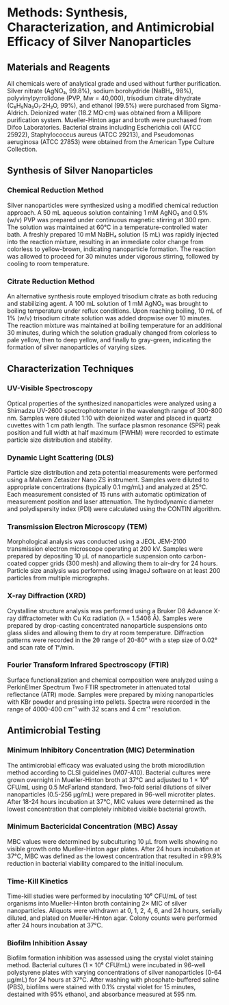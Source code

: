 # Methods: Synthesis, Characterization, and Antimicrobial Efficacy of Silver Nanoparticles

## Materials and Reagents

All chemicals were of analytical grade and used without further purification. Silver nitrate (AgNO₃, 99.8%), sodium borohydride (NaBH₄, 98%), polyvinylpyrrolidone (PVP, Mw = 40,000), trisodium citrate dihydrate (C₆H₅Na₃O₇·2H₂O, 99%), and ethanol (99.5%) were purchased from Sigma-Aldrich. Deionized water (18.2 MΩ·cm) was obtained from a Millipore purification system. Mueller-Hinton agar and broth were purchased from Difco Laboratories. Bacterial strains including Escherichia coli (ATCC 25922), Staphylococcus aureus (ATCC 29213), and Pseudomonas aeruginosa (ATCC 27853) were obtained from the American Type Culture Collection.

## Synthesis of Silver Nanoparticles

### Chemical Reduction Method
Silver nanoparticles were synthesized using a modified chemical reduction approach. A 50 mL aqueous solution containing 1 mM AgNO₃ and 0.5% (w/v) PVP was prepared under continuous magnetic stirring at 300 rpm. The solution was maintained at 60°C in a temperature-controlled water bath. A freshly prepared 10 mM NaBH₄ solution (5 mL) was rapidly injected into the reaction mixture, resulting in an immediate color change from colorless to yellow-brown, indicating nanoparticle formation. The reaction was allowed to proceed for 30 minutes under vigorous stirring, followed by cooling to room temperature.

### Citrate Reduction Method
An alternative synthesis route employed trisodium citrate as both reducing and stabilizing agent. A 100 mL solution of 1 mM AgNO₃ was brought to boiling temperature under reflux conditions. Upon reaching boiling, 10 mL of 1% (w/v) trisodium citrate solution was added dropwise over 10 minutes. The reaction mixture was maintained at boiling temperature for an additional 30 minutes, during which the solution gradually changed from colorless to pale yellow, then to deep yellow, and finally to gray-green, indicating the formation of silver nanoparticles of varying sizes.

## Characterization Techniques

### UV-Visible Spectroscopy
Optical properties of the synthesized nanoparticles were analyzed using a Shimadzu UV-2600 spectrophotometer in the wavelength range of 300-800 nm. Samples were diluted 1:10 with deionized water and placed in quartz cuvettes with 1 cm path length. The surface plasmon resonance (SPR) peak position and full width at half maximum (FWHM) were recorded to estimate particle size distribution and stability.

### Dynamic Light Scattering (DLS)
Particle size distribution and zeta potential measurements were performed using a Malvern Zetasizer Nano ZS instrument. Samples were diluted to appropriate concentrations (typically 0.1 mg/mL) and analyzed at 25°C. Each measurement consisted of 15 runs with automatic optimization of measurement position and laser attenuation. The hydrodynamic diameter and polydispersity index (PDI) were calculated using the CONTIN algorithm.

### Transmission Electron Microscopy (TEM)
Morphological analysis was conducted using a JEOL JEM-2100 transmission electron microscope operating at 200 kV. Samples were prepared by depositing 10 μL of nanoparticle suspension onto carbon-coated copper grids (300 mesh) and allowing them to air-dry for 24 hours. Particle size analysis was performed using ImageJ software on at least 200 particles from multiple micrographs.

### X-ray Diffraction (XRD)
Crystalline structure analysis was performed using a Bruker D8 Advance X-ray diffractometer with Cu Kα radiation (λ = 1.5406 Å). Samples were prepared by drop-casting concentrated nanoparticle suspensions onto glass slides and allowing them to dry at room temperature. Diffraction patterns were recorded in the 2θ range of 20-80° with a step size of 0.02° and scan rate of 1°/min.

### Fourier Transform Infrared Spectroscopy (FTIR)
Surface functionalization and chemical composition were analyzed using a PerkinElmer Spectrum Two FTIR spectrometer in attenuated total reflectance (ATR) mode. Samples were prepared by mixing nanoparticles with KBr powder and pressing into pellets. Spectra were recorded in the range of 4000-400 cm⁻¹ with 32 scans and 4 cm⁻¹ resolution.

## Antimicrobial Testing

### Minimum Inhibitory Concentration (MIC) Determination
The antimicrobial efficacy was evaluated using the broth microdilution method according to CLSI guidelines (M07-A10). Bacterial cultures were grown overnight in Mueller-Hinton broth at 37°C and adjusted to 1 × 10⁶ CFU/mL using 0.5 McFarland standard. Two-fold serial dilutions of silver nanoparticles (0.5-256 μg/mL) were prepared in 96-well microtiter plates. After 18-24 hours incubation at 37°C, MIC values were determined as the lowest concentration that completely inhibited visible bacterial growth.

### Minimum Bactericidal Concentration (MBC) Assay
MBC values were determined by subculturing 10 μL from wells showing no visible growth onto Mueller-Hinton agar plates. After 24 hours incubation at 37°C, MBC was defined as the lowest concentration that resulted in ≥99.9% reduction in bacterial viability compared to the initial inoculum.

### Time-Kill Kinetics
Time-kill studies were performed by inoculating 10⁶ CFU/mL of test organisms into Mueller-Hinton broth containing 2× MIC of silver nanoparticles. Aliquots were withdrawn at 0, 1, 2, 4, 6, and 24 hours, serially diluted, and plated on Mueller-Hinton agar. Colony counts were performed after 24 hours incubation at 37°C.

### Biofilm Inhibition Assay
Biofilm formation inhibition was assessed using the crystal violet staining method. Bacterial cultures (1 × 10⁶ CFU/mL) were incubated in 96-well polystyrene plates with varying concentrations of silver nanoparticles (0-64 μg/mL) for 24 hours at 37°C. After washing with phosphate-buffered saline (PBS), biofilms were stained with 0.1% crystal violet for 15 minutes, destained with 95% ethanol, and absorbance measured at 595 nm.
